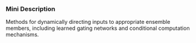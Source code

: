### Mini Description

Methods for dynamically directing inputs to appropriate ensemble members, including learned gating networks and conditional computation mechanisms.
